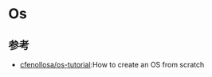 # Os

## 参考

* [cfenollosa/os-tutorial](https://github.com/cfenollosa/os-tutorial):How to create an OS from scratch
